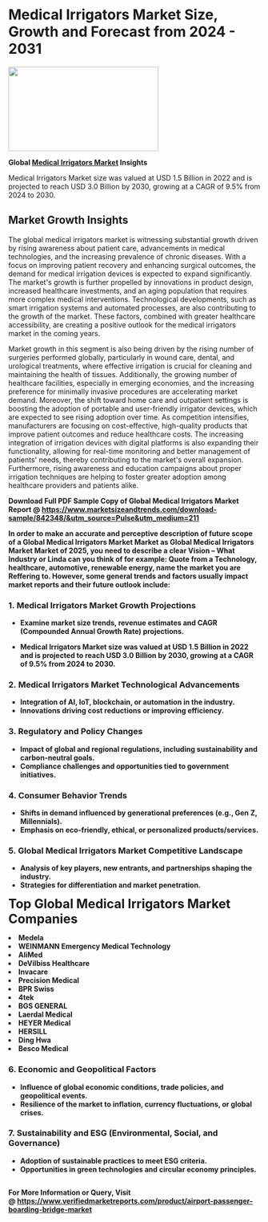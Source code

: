<H1>Medical Irrigators Market Size, Growth and Forecast from 2024 - 2031</H1><img class="aligncenter size-medium wp-image-584254" src="https://thirdeyenews.in/wp-content/uploads/2024/09/Global-Market-Research-300x168.jpeg" alt="" width="300" height="168" /><p><strong>Global&nbsp;<a href="https://www.marketsizeandtrends.com/download-sample/842348/&amp;utm_source=Pulse&amp;utm_medium=211">Medical Irrigators Market</a> Insights</strong></p><p>Medical Irrigators Market size was valued at USD 1.5 Billion in 2022 and is projected to reach USD 3.0 Billion by 2030, growing at a CAGR of 9.5% from 2024 to 2030.</p><p><h2>Market Growth Insights</h2> <p>The global medical irrigators market is witnessing substantial growth driven by rising awareness about patient care, advancements in medical technologies, and the increasing prevalence of chronic diseases. With a focus on improving patient recovery and enhancing surgical outcomes, the demand for medical irrigation devices is expected to expand significantly. The market's growth is further propelled by innovations in product design, increased healthcare investments, and an aging population that requires more complex medical interventions. Technological developments, such as smart irrigation systems and automated processes, are also contributing to the growth of the market. These factors, combined with greater healthcare accessibility, are creating a positive outlook for the medical irrigators market in the coming years. <strong></strong> <p>Market growth in this segment is also being driven by the rising number of surgeries performed globally, particularly in wound care, dental, and urological treatments, where effective irrigation is crucial for cleaning and maintaining the health of tissues. Additionally, the growing number of healthcare facilities, especially in emerging economies, and the increasing preference for minimally invasive procedures are accelerating market demand. Moreover, the shift toward home care and outpatient settings is boosting the adoption of portable and user-friendly irrigator devices, which are expected to see rising adoption over time. As competition intensifies, manufacturers are focusing on cost-effective, high-quality products that improve patient outcomes and reduce healthcare costs. The increasing integration of irrigation devices with digital platforms is also expanding their functionality, allowing for real-time monitoring and better management of patients' needs, thereby contributing to the market's overall expansion. Furthermore, rising awareness and education campaigns about proper irrigation techniques are helping to foster greater adoption among healthcare providers and patients alike. <strong></p><p><span class=""><strong>Download Full PDF Sample Copy of Global Medical Irrigators Market Report</strong> @ <a href="https://www.marketsizeandtrends.com/download-sample/842348/&amp;utm_source=Pulse&amp;utm_medium=211" target="_blank">https://www.marketsizeandtrends.com/download-sample/842348/&amp;utm_source=Pulse&amp;utm_medium=211</a></span></p><p>In order to make an accurate and perceptive description of future scope of a Global&nbsp;Medical Irrigators Market Market as Global&nbsp;Medical Irrigators Market Market of 2025, you need to describe a clear Vision &ndash; What Industry or Linda can you think of for example: Quote from a Technology, healthcare, automotive, renewable energy, name the market you are Reffering to. However, some general trends and factors usually impact market reports and their future outlook include:</p><h3>1.&nbsp;<strong>Medical Irrigators Market Growth Projections</strong></h3><ul><li>Examine market size trends, revenue estimates and CAGR (Compounded Annual Growth Rate) projections.</li><li><p>Medical Irrigators Market size was valued at USD 1.5 Billion in 2022 and is projected to reach USD 3.0 Billion by 2030, growing at a CAGR of 9.5% from 2024 to 2030.</p></li></ul><h3>2.&nbsp;<strong>Medical Irrigators Market Technological Advancements</strong></h3><ul><li>Integration of AI, IoT, blockchain, or automation in the industry.</li><li>Innovations driving cost reductions or improving efficiency.</li></ul><h3>3.&nbsp;<strong>Regulatory and Policy Changes</strong></h3><ul><li>Impact of global and regional regulations, including sustainability and carbon-neutral goals.</li><li>Compliance challenges and opportunities tied to government initiatives.</li></ul><h3>4.&nbsp;<strong>Consumer Behavior Trends</strong></h3><ul><li>Shifts in demand influenced by generational preferences (e.g., Gen Z, Millennials).</li><li>Emphasis on eco-friendly, ethical, or personalized products/services.</li></ul><h3>5.&nbsp;<strong>Global Medical Irrigators Market Competitive Landscape</strong></h3><ul><li>Analysis of key players, new entrants, and partnerships shaping the industry.</li><li>Strategies for differentiation and market penetration.</li></ul><p data-pm-slice="1 1 []"><span style="color: inherit; font-family: inherit; font-size: 25px;">Top Global Medical Irrigators Market Companies</span></p><div class="" data-test-id=""><p><li>Medela</li><li> WEINMANN Emergency Medical Technology</li><li> AliMed</li><li> DeVilbiss Healthcare</li><li> Invacare</li><li> Precision Medical</li><li> BPR Swiss</li><li> 4tek</li><li> BGS GENERAL</li><li> Laerdal Medical</li><li> HEYER Medical</li><li> HERSILL</li><li> Ding Hwa</li><li> Besco Medical</li></p></div><h3>6.&nbsp;<strong>Economic and Geopolitical Factors</strong></h3><ul><li>Influence of global economic conditions, trade policies, and geopolitical events.</li><li>Resilience of the market to inflation, currency fluctuations, or global crises.</li></ul><h3>7.&nbsp;<strong>Sustainability and ESG (Environmental, Social, and Governance)</strong></h3><ul><li>Adoption of sustainable practices to meet ESG criteria.</li><li>Opportunities in green technologies and circular economy principles.</li></ul><h2><strong style="font-size: 14px;">For More Information or Query, Visit @&nbsp;</strong><a style="background-color: #ffffff; font-size: 14px;" href="https://www.marketsizeandtrends.com/report/medical-irrigators-market/" target="_blank">https://www.verifiedmarketreports.com/product/airport-passenger-boarding-bridge-market</a></h2>
